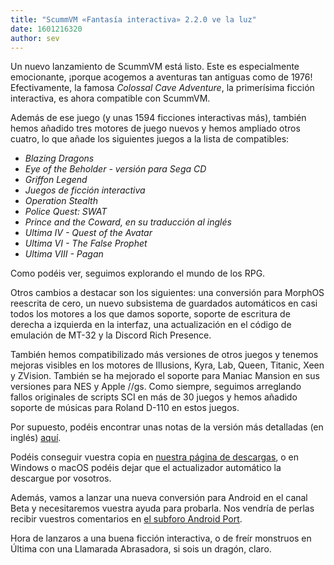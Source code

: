 ```yaml
---
title: "ScummVM «Fantasía interactiva» 2.2.0 ve la luz"
date: 1601216320
author: sev
---
```


Un nuevo lanzamiento de ScummVM está listo. Este es especialmente emocionante, ¡porque acogemos a aventuras tan antiguas como de 1976! Efectivamente, la famosa _Colossal Cave Adventure_, la primerísima ficción interactiva, es ahora compatible con ScummVM.

Además de ese juego (y unas 1594 ficciones interactivas más), también hemos añadido tres motores de juego nuevos y hemos ampliado otros cuatro, lo que añade los siguientes juegos a la lista de compatibles:

* _Blazing Dragons_
* _Eye of the Beholder - versión para Sega CD_
* _Griffon Legend_
* _Juegos de ficción interactiva_
* _Operation Stealth_
* _Police Quest: SWAT_
* _Prince and the Coward, en su traducción al inglés_
* _Ultima IV - Quest of the Avatar_
* _Ultima VI - The False Prophet_
* _Ultima VIII - Pagan_

Como podéis ver, seguimos explorando el mundo de los RPG.

Otros cambios a destacar son los siguientes: una conversión para MorphOS reescrita de cero, un nuevo subsistema de guardados automáticos en casi todos los motores a los que damos soporte, soporte de escritura de derecha a izquierda en la interfaz, una actualización en el código de emulación de MT-32 y la Discord Rich Presence.

También hemos compatibilizado más versiones de otros juegos y tenemos mejoras visibles en los motores de Illusions, Kyra, Lab, Queen, Titanic, Xeen y ZVision. También se ha mejorado el soporte para Maniac Mansion en sus versiones para NES y Apple //gs. Como siempre, seguimos arreglando fallos originales de scripts SCI en más de 30 juegos y hemos añadido soporte de músicas para Roland D-110 en estos juegos.

Por supuesto, podéis encontrar unas notas de la versión más detalladas (en inglés) [aquí](https://www.scummvm.org/frs/scummvm/2.2.0/ReleaseNotes.html).

Podéis conseguir vuestra copia en [nuestra página de descargas](https://www.scummvm.org/downloads), o en Windows o macOS podéis dejar que el actualizador automático la descargue por vosotros.

Además, vamos a lanzar una nueva conversión para Android en el canal Beta y necesitaremos vuestra ayuda para probarla. Nos vendría de perlas recibir vuestros comentarios en [el subforo Android Port](https://forums.scummvm.org/viewforum.php?f=17).

Hora de lanzaros a una buena ficción interactiva, o de freír monstruos en Última con una Llamarada Abrasadora, si sois un dragón, claro.
